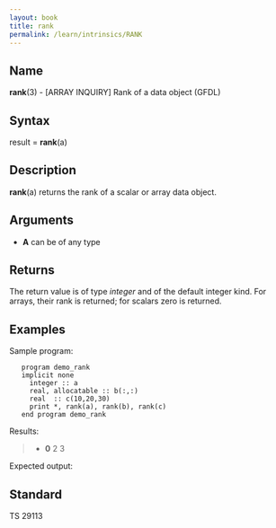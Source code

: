 ```yaml
---
layout: book
title: rank
permalink: /learn/intrinsics/RANK
---
```

## __Name__

__rank__(3) - \[ARRAY INQUIRY\] Rank of a data object
(GFDL)

## __Syntax__

result = __rank__(a)

## __Description__

__rank__(a) returns the rank of a scalar or array data object.

## __Arguments__

  - __A__
    can be of any type

## __Returns__

The return value is of type _integer_ and of the default integer kind. For
arrays, their rank is returned; for scalars zero is returned.

## __Examples__

Sample program:

```
   program demo_rank
   implicit none
     integer :: a
     real, allocatable :: b(:,:)
     real  :: c(10,20,30)
     print *, rank(a), rank(b), rank(c)
   end program demo_rank
```

Results:

>   - __0__
>     2 3

Expected output:

## __Standard__

TS 29113
